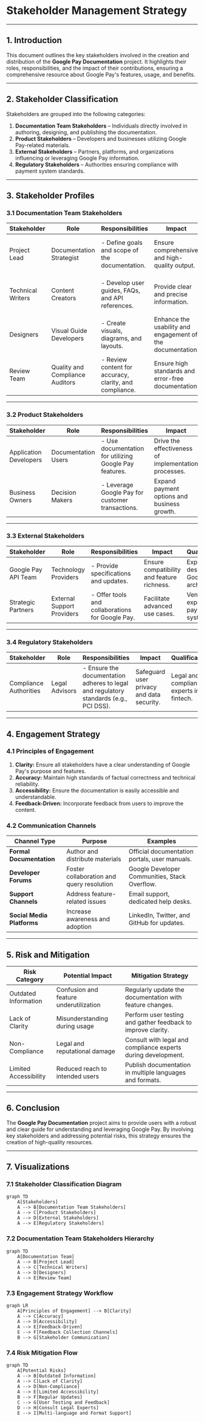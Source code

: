 
# Stakeholder Management Strategy

---

## 1. Introduction

This document outlines the key stakeholders involved in the creation and distribution of the **Google Pay Documentation** project. 
It highlights their roles, responsibilities, and the impact of their contributions, ensuring a comprehensive resource about Google Pay's features, usage, and benefits.

---

## 2. Stakeholder Classification

Stakeholders are grouped into the following categories:

1. **Documentation Team Stakeholders** – Individuals directly involved in authoring, designing, and publishing the documentation.  
2. **Product Stakeholders** – Developers and businesses utilizing Google Pay-related materials.  
3. **External Stakeholders** – Partners, platforms, and organizations influencing or leveraging Google Pay information.  
4. **Regulatory Stakeholders** – Authorities ensuring compliance with payment system standards.  

---

## 3. Stakeholder Profiles

### 3.1 Documentation Team Stakeholders

| **Stakeholder**          | **Role**                     | **Responsibilities**                              | **Impact**                              | **Qualifications**                               |
|--------------------------|------------------------------|--------------------------------------------------|------------------------------------------|-------------------------------------------------|
| Project Lead             | Documentation Strategist     | - Define goals and scope of the documentation.    | Ensure comprehensive and high-quality output. | Expert in documentation frameworks and payment systems. |
| Technical Writers        | Content Creators             | - Develop user guides, FAQs, and API references.   | Provide clear and precise information.  | Skilled in technical writing and financial systems. |
| Designers                | Visual Guide Developers      | - Create visuals, diagrams, and layouts.          | Enhance the usability and engagement of the documentation. | Proficient in design tools and technical illustration. |
| Review Team              | Quality and Compliance Auditors | - Review content for accuracy, clarity, and compliance. | Ensure high standards and error-free documentation. | Experts in technical editing and compliance standards. |

---

### 3.2 Product Stakeholders

| **Stakeholder**         | **Role**                       | **Responsibilities**                                | **Impact**                              | **Qualifications**                               |
|-------------------------|---------------------------------|----------------------------------------------------|------------------------------------------|-------------------------------------------------|
| Application Developers  | Documentation Users            | - Use documentation for utilizing Google Pay features.    | Drive the effectiveness of implementation processes. | Proficient in backend development and APIs. |
| Business Owners         | Decision Makers                | - Leverage Google Pay for customer transactions.   | Expand payment options and business growth. | Knowledgeable in e-commerce or app-based services. |

---

### 3.3 External Stakeholders

| **Stakeholder**         | **Role**                       | **Responsibilities**                                | **Impact**                              | **Qualifications**                               |
|-------------------------|---------------------------------|----------------------------------------------------|------------------------------------------|-------------------------------------------------|
| Google Pay API Team     | Technology Providers           | - Provide specifications and updates.              | Ensure compatibility and feature richness. | Experts in API design and Google Pay architecture. |
| Strategic Partners      | External Support Providers     | - Offer tools and collaborations for Google Pay.   | Facilitate advanced use cases.  | Vendors with experience in payment systems. |

---

### 3.4 Regulatory Stakeholders

| **Stakeholder**         | **Role**                       | **Responsibilities**                                | **Impact**                              | **Qualifications**                               |
|-------------------------|---------------------------------|----------------------------------------------------|------------------------------------------|-------------------------------------------------|
| Compliance Authorities  | Legal Advisors                 | - Ensure the documentation adheres to legal and regulatory standards (e.g., PCI DSS). | Safeguard user privacy and data security. | Legal and compliance experts in fintech. |

---

## 4. Engagement Strategy

### 4.1 Principles of Engagement

1. **Clarity:** Ensure all stakeholders have a clear understanding of Google Pay's purpose and features.  
2. **Accuracy:** Maintain high standards of factual correctness and technical reliability.  
3. **Accessibility:** Ensure the documentation is easily accessible and understandable.  
4. **Feedback-Driven:** Incorporate feedback from users to improve the content.  

### 4.2 Communication Channels

| **Channel Type**         | **Purpose**                                  | **Examples**                                     |
|--------------------------|----------------------------------------------|-------------------------------------------------|
| **Formal Documentation** | Author and distribute materials              | Official documentation portals, user manuals.   |
| **Developer Forums**     | Foster collaboration and query resolution    | Google Developer Communities, Stack Overflow.   |
| **Support Channels**     | Address feature-related issues               | Email support, dedicated help desks.            |
| **Social Media Platforms** | Increase awareness and adoption             | LinkedIn, Twitter, and GitHub for updates.      |

---

## 5. Risk and Mitigation

| **Risk Category**        | **Potential Impact**                         | **Mitigation Strategy**                         |
|--------------------------|---------------------------------------------|------------------------------------------------|
| Outdated Information     | Confusion and feature underutilization      | Regularly update the documentation with feature changes. |
| Lack of Clarity          | Misunderstanding during usage               | Perform user testing and gather feedback to improve clarity. |
| Non-Compliance           | Legal and reputational damage              | Consult with legal and compliance experts during development. |
| Limited Accessibility    | Reduced reach to intended users             | Publish documentation in multiple languages and formats. |

---

## 6. Conclusion

The **Google Pay Documentation** project aims to provide users with a robust and clear guide for understanding and leveraging Google Pay. By involving key stakeholders and addressing potential risks, this strategy ensures the creation of high-quality resources.

---

## 7. Visualizations

### 7.1 Stakeholder Classification Diagram

```mermaid  
graph TD  
    A[Stakeholders]  
    A --> B[Documentation Team Stakeholders]  
    A --> C[Product Stakeholders]  
    A --> D[External Stakeholders]  
    A --> E[Regulatory Stakeholders]  
```  

### 7.2 Documentation Team Stakeholders Hierarchy

```mermaid  
graph TD  
    A[Documentation Team]  
    A --> B[Project Lead]  
    A --> C[Technical Writers]  
    A --> D[Designers]  
    A --> E[Review Team]  
```  

### 7.3 Engagement Strategy Workflow

```mermaid  
graph LR  
    A[Principles of Engagement] --> B[Clarity]  
    A --> C[Accuracy]  
    A --> D[Accessibility]  
    A --> E[Feedback-Driven]  
    E --> F[Feedback Collection Channels]  
    B --> G[Stakeholder Communication]  
```  

### 7.4 Risk Mitigation Flow

```mermaid  
graph TD  
    A[Potential Risks]  
    A --> B[Outdated Information]  
    A --> C[Lack of Clarity]  
    A --> D[Non-Compliance]  
    A --> E[Limited Accessibility]  
    B --> F[Regular Updates]  
    C --> G[User Testing and Feedback]  
    D --> H[Consult Legal Experts]  
    E --> I[Multi-language and Format Support]  
```  
